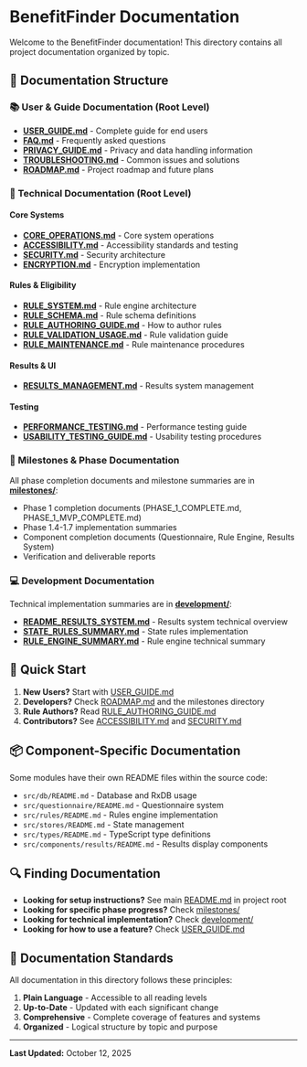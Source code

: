 # BenefitFinder Documentation

Welcome to the BenefitFinder documentation! This directory contains all project documentation organized by topic.

## 📁 Documentation Structure

### 📚 User & Guide Documentation (Root Level)

- **[USER_GUIDE.md](./USER_GUIDE.md)** - Complete guide for end users
- **[FAQ.md](./FAQ.md)** - Frequently asked questions
- **[PRIVACY_GUIDE.md](./PRIVACY_GUIDE.md)** - Privacy and data handling information
- **[TROUBLESHOOTING.md](./TROUBLESHOOTING.md)** - Common issues and solutions
- **[ROADMAP.md](./ROADMAP.md)** - Project roadmap and future plans

### 🔧 Technical Documentation (Root Level)

#### Core Systems
- **[CORE_OPERATIONS.md](./CORE_OPERATIONS.md)** - Core system operations
- **[ACCESSIBILITY.md](./ACCESSIBILITY.md)** - Accessibility standards and testing
- **[SECURITY.md](./SECURITY.md)** - Security architecture
- **[ENCRYPTION.md](./ENCRYPTION.md)** - Encryption implementation

#### Rules & Eligibility
- **[RULE_SYSTEM.md](./RULE_SYSTEM.md)** - Rule engine architecture
- **[RULE_SCHEMA.md](./RULE_SCHEMA.md)** - Rule schema definitions
- **[RULE_AUTHORING_GUIDE.md](./RULE_AUTHORING_GUIDE.md)** - How to author rules
- **[RULE_VALIDATION_USAGE.md](./RULE_VALIDATION_USAGE.md)** - Rule validation guide
- **[RULE_MAINTENANCE.md](./RULE_MAINTENANCE.md)** - Rule maintenance procedures

#### Results & UI
- **[RESULTS_MANAGEMENT.md](./RESULTS_MANAGEMENT.md)** - Results system management

#### Testing
- **[PERFORMANCE_TESTING.md](./PERFORMANCE_TESTING.md)** - Performance testing guide
- **[USABILITY_TESTING_GUIDE.md](./USABILITY_TESTING_GUIDE.md)** - Usability testing procedures

### 🎯 Milestones & Phase Documentation

All phase completion documents and milestone summaries are in [**milestones/**](./milestones/):

- Phase 1 completion documents (PHASE_1_COMPLETE.md, PHASE_1_MVP_COMPLETE.md)
- Phase 1.4-1.7 implementation summaries
- Component completion documents (Questionnaire, Rule Engine, Results System)
- Verification and deliverable reports

### 💻 Development Documentation

Technical implementation summaries are in [**development/**](./development/):

- **[README_RESULTS_SYSTEM.md](./development/README_RESULTS_SYSTEM.md)** - Results system technical overview
- **[STATE_RULES_SUMMARY.md](./development/STATE_RULES_SUMMARY.md)** - State rules implementation
- **[RULE_ENGINE_SUMMARY.md](./development/RULE_ENGINE_SUMMARY.md)** - Rule engine technical summary

## 🚀 Quick Start

1. **New Users?** Start with [USER_GUIDE.md](./USER_GUIDE.md)
2. **Developers?** Check [ROADMAP.md](./ROADMAP.md) and the milestones directory
3. **Rule Authors?** Read [RULE_AUTHORING_GUIDE.md](./RULE_AUTHORING_GUIDE.md)
4. **Contributors?** See [ACCESSIBILITY.md](./ACCESSIBILITY.md) and [SECURITY.md](./SECURITY.md)

## 📦 Component-Specific Documentation

Some modules have their own README files within the source code:

- `src/db/README.md` - Database and RxDB usage
- `src/questionnaire/README.md` - Questionnaire system
- `src/rules/README.md` - Rules engine implementation
- `src/stores/README.md` - State management
- `src/types/README.md` - TypeScript type definitions
- `src/components/results/README.md` - Results display components

## 🔍 Finding Documentation

- **Looking for setup instructions?** See main [README.md](../README.md) in project root
- **Looking for specific phase progress?** Check [milestones/](./milestones/)
- **Looking for technical implementation?** Check [development/](./development/)
- **Looking for how to use a feature?** Check [USER_GUIDE.md](./USER_GUIDE.md)

## 📝 Documentation Standards

All documentation in this directory follows these principles:

1. **Plain Language** - Accessible to all reading levels
2. **Up-to-Date** - Updated with each significant change
3. **Comprehensive** - Complete coverage of features and systems
4. **Organized** - Logical structure by topic and purpose

---

**Last Updated:** October 12, 2025

